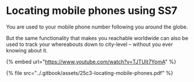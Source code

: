 # Locating mobile phones using SS7

You are used to your mobile phone number following you around the globe.

But the same functionality that makes you reachable worldwide can also be used to track your whereabouts down to city-level – without you ever knowing about it.

{% embed url="https://www.youtube.com/watch?v=TJTUIt7YomA" %}





{% file src="../.gitbook/assets/25c3-locating-mobile-phones.pdf" %}

